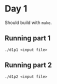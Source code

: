 # Day 1
Should build with `make`.


## Running part 1
```
./d1p1 <input file>
```


## Running part 2
```
./d1p2 <input file>
```

